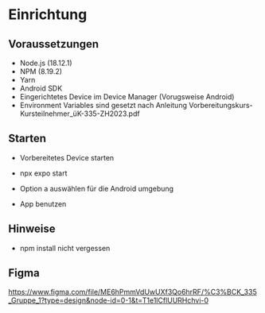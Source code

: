 # Einrichtung

## Voraussetzungen

- Node.js (18.12.1)
- NPM (8.19.2)
- Yarn
- Android SDK
- Eingerichtetes Device im Device Manager (Vorugsweise Android)
- Environment Variables sind gesetzt nach Anleitung Vorbereitungskurs-Kursteilnehmer_üK-335-ZH2023.pdf

## Starten

- Vorbereitetes Device starten

- npx expo start
- Option a auswählen für die Android umgebung

- App benutzen

## Hinweise

- npm install nicht vergessen

## Figma

https://www.figma.com/file/ME6hPmmVdUwUXf3Qo6hrRF/%C3%BCK_335_Gruppe_1?type=design&node-id=0-1&t=T1e1lCflUURHchvi-0
